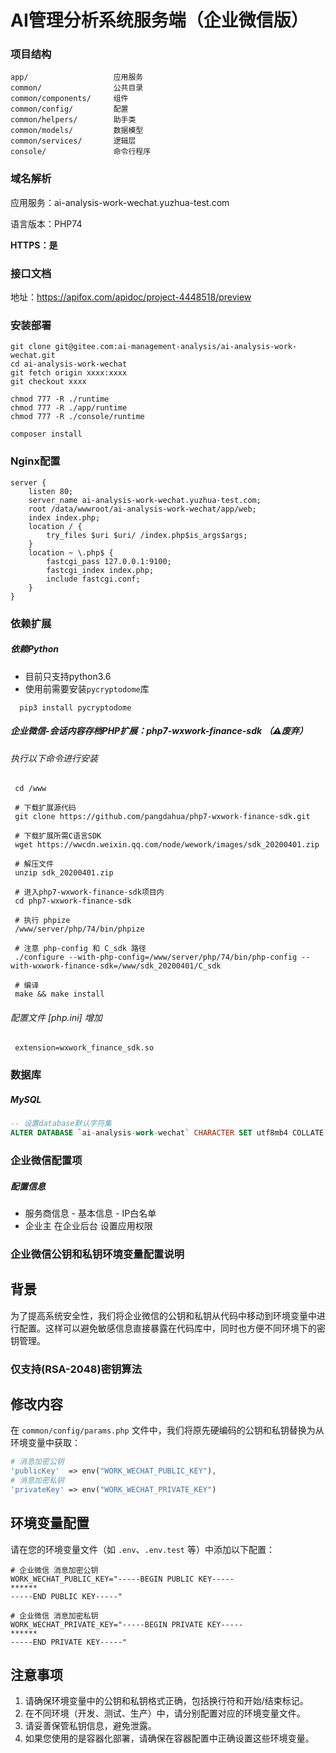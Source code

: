 # AI管理分析系统服务端（企业微信版）

### 项目结构

```
app/                   应用服务
common/                公共目录
common/components/     组件
common/config/         配置
common/helpers/        助手类
common/models/         数据模型
common/services/       逻辑层
console/               命令行程序
```

### 域名解析

应用服务：ai-analysis-work-wechat.yuzhua-test.com

语言版本：PHP74

**HTTPS：是**

### 接口文档

地址：https://apifox.com/apidoc/project-4448518/preview

### 安装部署

```
git clone git@gitee.com:ai-management-analysis/ai-analysis-work-wechat.git
cd ai-analysis-work-wechat
git fetch origin xxxx:xxxx
git checkout xxxx

chmod 777 -R ./runtime
chmod 777 -R ./app/runtime
chmod 777 -R ./console/runtime

composer install
```

### Nginx配置

```
server {
    listen 80;
    server_name ai-analysis-work-wechat.yuzhua-test.com;
    root /data/wwwroot/ai-analysis-work-wechat/app/web;
    index index.php;
    location / {
        try_files $uri $uri/ /index.php$is_args$args;
    }
    location ~ \.php$ {
        fastcgi_pass 127.0.0.1:9100;
        fastcgi_index index.php;
        include fastcgi.conf;
    }
}
```

### 依赖扩展

##### 依赖Python
- 目前只支持python3.6
- 使用前需要安装`pycryptodome`库
```
  pip3 install pycryptodome
```

##### 企业微信-会话内容存档PHP扩展：php7-wxwork-finance-sdk  （⚠️废弃）

###### 执行以下命令进行安装

```shell
 cd /www

 # 下载扩展源代码
 git clone https://github.com/pangdahua/php7-wxwork-finance-sdk.git

 # 下载扩展所需C语言SDK
 wget https://wwcdn.weixin.qq.com/node/wework/images/sdk_20200401.zip
 
 # 解压文件
 unzip sdk_20200401.zip
 
 # 进入php7-wxwork-finance-sdk项目内
 cd php7-wxwork-finance-sdk

 # 执行 phpize  
 /www/server/php/74/bin/phpize

 # 注意 php-config 和 C_sdk 路径
 ./configure --with-php-config=/www/server/php/74/bin/php-config --with-wxwork-finance-sdk=/www/sdk_20200401/C_sdk

 # 编译
 make && make install
```

###### 配置文件 [php.ini] 增加

```shell
 extension=wxwork_finance_sdk.so
```

### 数据库

##### MySQL

```sql
-- 设置database默认字符集
ALTER DATABASE `ai-analysis-work-wechat` CHARACTER SET utf8mb4 COLLATE utf8mb4_general_ci;

```


### 企业微信配置项

##### 配置信息

- 服务商信息 - 基本信息 - IP白名单
- 企业主 在企业后台 设置应用权限


### 企业微信公钥和私钥环境变量配置说明

## 背景

为了提高系统安全性，我们将企业微信的公钥和私钥从代码中移动到环境变量中进行配置。这样可以避免敏感信息直接暴露在代码库中，同时也方便不同环境下的密钥管理。

### 仅支持(RSA-2048)密钥算法

## 修改内容

在 `common/config/params.php` 文件中，我们将原先硬编码的公钥和私钥替换为从环境变量中获取：

```php
# 消息加密公钥
'publicKey'  => env("WORK_WECHAT_PUBLIC_KEY"),
# 消息加密私钥
'privateKey' => env("WORK_WECHAT_PRIVATE_KEY")
```

## 环境变量配置

请在您的环境变量文件（如 `.env`、`.env.test` 等）中添加以下配置：

```
# 企业微信 消息加密公钥
WORK_WECHAT_PUBLIC_KEY="-----BEGIN PUBLIC KEY-----
******
-----END PUBLIC KEY-----"

# 企业微信 消息加密私钥
WORK_WECHAT_PRIVATE_KEY="-----BEGIN PRIVATE KEY-----
******
-----END PRIVATE KEY-----"
```

## 注意事项

1. 请确保环境变量中的公钥和私钥格式正确，包括换行符和开始/结束标记。
2. 在不同环境（开发、测试、生产）中，请分别配置对应的环境变量文件。
3. 请妥善保管私钥信息，避免泄露。
4. 如果您使用的是容器化部署，请确保在容器配置中正确设置这些环境变量。
